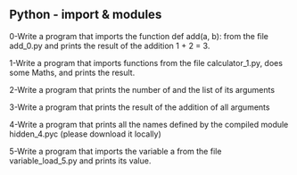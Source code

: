 ## Python - import & modules  
  
0-Write a program that imports the function def add(a, b): from the file add_0.py and prints the result of the addition 1 + 2 = 3.  
  
1-Write a program that imports functions from the file calculator_1.py, does some Maths, and prints the result.  
  
2-Write a program that prints the number of and the list of its arguments   
  
3-Write a program that prints the result of the addition of all arguments  
   
4-Write a program that prints all the names defined by the compiled module hidden_4.pyc (please download it locally)   
   
5-Write a program that imports the variable a from the file variable_load_5.py and prints its value.  
